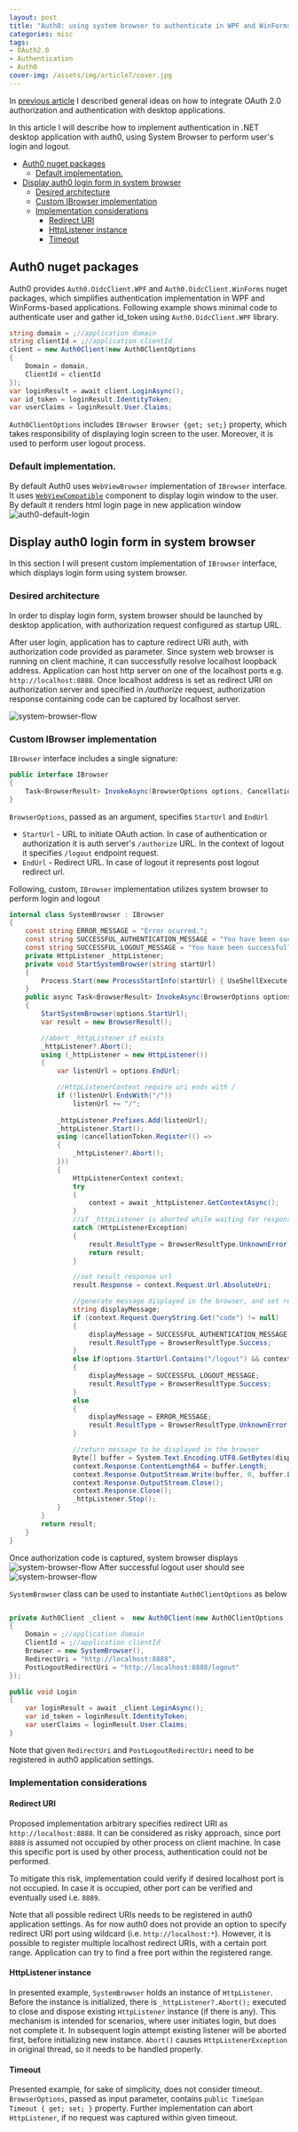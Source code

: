 ```yaml
---
layout: post
title: "Auth0: using system browser to authenticate in WPF and WinForms applications"
categories: misc
tags:
- OAuth2.0
- Authentication
- Auth0
cover-img: /assets/img/article7/cover.jpg
---
```


In [previous article](https://melmanm.github.io/misc/2023/02/13/article6-oauth20-authorization-in-desktop-applicaions.html) I described general ideas on how to integrate OAuth 2.0 authorization and authentication with desktop applications.

In this article I will describe how to implement authentication in .NET desktop application with auth0, using System Browser to perform user's login and logout.


- [Auth0 nuget packages](#auth0-nuget-packages)
  - [Default implementation.](#default-implementation)
- [Display auth0 login form in system browser](#display-auth0-login-form-in-system-browser)
  - [Desired architecture](#desired-architecture)
  - [Custom IBrowser implementation](#custom-ibrowser-implementation)
  - [Implementation considerations](#implementation-considerations)
    - [Redirect URI](#redirect-uri)
    - [HttpListener instance](#httplistener-instance)
    - [Timeout](#timeout)



## Auth0 nuget packages
Auth0 provides `Auth0.OidcClient.WPF` and `Auth0.OidcClient.WinForms` nuget packages, which simplifies authentication implementation in WPF and WinForms-based applications.
Following example shows minimal code to authenticate user and gather id_token using `Auth0.OidcClient.WPF` library.

```csharp
string domain = ;//application domain
string clientId = ;//application clientId
client = new Auth0Client(new Auth0ClientOptions
{
    Domain = domain,
    ClientId = clientId
});
var loginResult = await client.LoginAsync();
var id_token = loginResult.IdentityToken;
var userClaims = loginResult.User.Claims;
```

`Auth0ClientOptions` includes `IBrowser Browser {get; set;}` property, which takes responsibility of displaying login screen to the user. Moreover, it is used to perform user logout process.

### Default implementation. 
By default Auth0 uses `WebViewBrowser` implementation of `IBrowser` interface. It uses [`WebViewCompatible`](https://learn.microsoft.com/en-us/windows/communitytoolkit/controls/wpf-winforms/webviewcompatible) component to display login window to the user.
By default it renders html login page in new application window
![auth0-default-login](/assets/img/article7/auth0-inapp-login.png)

## Display auth0 login form in system browser
In this section I will present custom implementation of `IBrowser` interface, which displays login form using system browser.

### Desired architecture
In order to display login form, system browser should be launched by desktop application, with authorization request configured as startup URL.

After user login, application has to capture redirect URI auth, with authorization code provided as parameter. Since system web browser is running on client machine, it can successfully resolve localhost loopback address. Application can host http server on one of the localhost ports e.g. `http://localhost:8888`. Once localhost address is set as redirect URI on authorization server and specified in */authorize* request, authorization response containing code can be captured by localhost server.

![system-browser-flow](/assets/img/article6/system-browser-flow.png)

### Custom IBrowser implementation
`IBrowser` interface includes a single signature:

```csharp
public interface IBrowser
{
    Task<BrowserResult> InvokeAsync(BrowserOptions options, CancellationToken cancellationToken = default(CancellationToken));
}
```

`BrowserOptions`, passed as an argument, specifies `StartUrl` and `EndUrl`
* `StartUrl` - URL to initiate OAuth action. In case of authentication or authorization it is auth server's `/authorize` URL. In the context of logout it specifies `/logout` endpoint request.
* `EndUrl` - Redirect URL. In case of logout it represents post logout redirect url.

Following, custom, `IBrowser` implementation utilizes system browser to perform login and logout

```csharp
internal class SystemBrowser : IBrowser
{
    const string ERROR_MESSAGE = "Error ocurred.";
    const string SUCCESSFUL_AUTHENTICATION_MESSAGE = "You have been successfully authenticated. You can now continue to use desktop application.";
    const string SUCCESSFUL_LOGOUT_MESSAGE = "You have been successfully logged out.";
    private HttpListener _httpListener;
    private void StartSystemBrowser(string startUrl)
    {
        Process.Start(new ProcessStartInfo(startUrl) { UseShellExecute = true });
    }
    public async Task<BrowserResult> InvokeAsync(BrowserOptions options, CancellationToken cancellationToken = default)
    {
        StartSystemBrowser(options.StartUrl);
        var result = new BrowserResult();

        //abort _httpListener if exists
        _httpListener?.Abort();
        using (_httpListener = new HttpListener())
        {
            var listenUrl = options.EndUrl;

            //HttpListenerContext require uri ends with /
            if (!listenUrl.EndsWith("/"))
                listenUrl += "/";
            
            _httpListener.Prefixes.Add(listenUrl);
            _httpListener.Start();
            using (cancellationToken.Register(() =>
            {
                _httpListener?.Abort();
            }))
            {
                HttpListenerContext context;
                try
                {
                    context = await _httpListener.GetContextAsync();
                }
                //if _httpListener is aborted while waiting for response it throws HttpListenerException exception
                catch (HttpListenerException)
                {
                    result.ResultType = BrowserResultType.UnknownError;
                    return result;
                }

                //set result response url
                result.Response = context.Request.Url.AbsoluteUri;

                //generate message displayed in the browser, and set resultType based on request
                string displayMessage;
                if (context.Request.QueryString.Get("code") != null)
                {
                    displayMessage = SUCCESSFUL_AUTHENTICATION_MESSAGE;
                    result.ResultType = BrowserResultType.Success;
                }
                else if(options.StartUrl.Contains("/logout") && context.Request.Url.AbsoluteUri == options.EndUrl)
                {
                    displayMessage = SUCCESSFUL_LOGOUT_MESSAGE;
                    result.ResultType = BrowserResultType.Success;
                }
                else
                {
                    displayMessage = ERROR_MESSAGE;
                    result.ResultType = BrowserResultType.UnknownError;
                }

                //return message to be displayed in the browser
                Byte[] buffer = System.Text.Encoding.UTF8.GetBytes(displayMessage);
                context.Response.ContentLength64 = buffer.Length;
                context.Response.OutputStream.Write(buffer, 0, buffer.Length);
                context.Response.OutputStream.Close();
                context.Response.Close();
                _httpListener.Stop();
            }
        }
        return result;
    }
}
```

Once authorization code is captured, system browser displays
![system-browser-flow](/assets/img/article7/successful-authentication.jpg)
After successful logout user should see
![system-browser-flow](/assets/img/article7/successful-logout.jpg)


`SystemBrowser` class can be used to instantiate `Auth0ClientOptions` as below
```csharp

private Auth0Client _client =  new Auth0Client(new Auth0ClientOptions
{
    Domain = ;//application domain
    ClientId = ;//application clientId
    Browser = new SystemBrowser(),
    RedirectUri = "http://localhost:8888",
    PostLogoutRedirectUri = "http://localhost:8888/logout"
});

public void Login
{
    var loginResult = await _client.LoginAsync();
    var id_token = loginResult.IdentityToken;
    var userClaims = loginResult.User.Claims;
}
```

Note that given `RedirectUri` and `PostLogoutRedirectUri` need to be registered in auth0 application settings.

### Implementation considerations
#### Redirect URI
Proposed implementation arbitrary specifies redirect URI as `http://localhost:8888`. It can be considered as risky approach, since port `8888` is assumed not occupied by other process on client machine. In case this specific port is used by other process, authentication could not be performed.

To mitigate this risk, implementation could verify if desired localhost port is not occupied. In case it is occupied, other port can be verified and eventually used i.e. `8889`.

Note that all possible redirect URIs needs to be registered in auth0 application settings. As for now auth0 does not provide an option to specify redirect URI port using wildcard (i.e. `http://localhost:*`). However, it is possible to register multiple localhost redirect URIs, with a certain port range. Application can try to find a free port within the registered range.

#### HttpListener instance
In presented example, `SystemBrowser` holds an instance of `HttpListener`. Before the instance is initialized, there is `_httpListener?.Abort();` executed to close and dispose existing `HttpListener` instance (if there is any). This mechanism is intended for scenarios, where user initiates login, but does not complete it. In subsequent login attempt existing listener will be aborted first, before initializing new instance. `Abort()` causes `HttpListenerException` in original thread, so it needs to be handled properly.

#### Timeout
Presented example, for sake of simplicity, does not consider timeout. `BrowserOptions`, passed as input parameter, contains `public TimeSpan Timeout { get; set; }` property. Further implementation can abort `HttpListener`, if no request was captured within given timeout.






